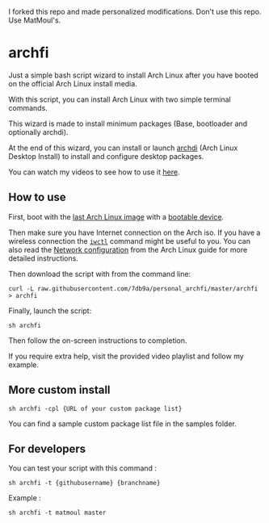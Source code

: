I forked this repo and made personalized modifications. Don't use this repo. Use MatMoul's.

# archfi

Just a simple bash script wizard to install Arch Linux after you have booted on the official Arch Linux install media.

With this script, you can install Arch Linux with two simple terminal commands.

This wizard is made to install minimum packages (Base, bootloader and optionally archdi).

At the end of this wizard, you can install or launch [archdi](https://github.com/MatMoul/archdi) (Arch Linux Desktop Install) to install and configure desktop packages.

You can watch my videos to see how to use it [here](https://www.youtube.com/playlist?list=PLytHgIKLV1caHlCrcTSkm5OF2WSVI1_Sq).

## How to use

First, boot with the [last Arch Linux image](https://www.archlinux.org/download/) with a [bootable device](https://wiki.archlinux.org/index.php/USB_flash_installation_media).

Then make sure you have Internet connection on the Arch iso. If you have a wireless connection the [`iwctl`](https://wiki.archlinux.org/index.php/Iwd#iwctl) command might be useful to you. You can also read the [Network configuration](https://wiki.archlinux.org/index.php/Network_configuration) from the Arch Linux guide for more detailed instructions.

Then download the script with from the command line:

    curl -L raw.githubusercontent.com/7db9a/personal_archfi/master/archfi > archfi

Finally, launch the script:

    sh archfi

Then follow the on-screen instructions to completion.

If you require extra help, visit the provided video playlist and follow my example.

## More custom install

    sh archfi -cpl {URL of your custom package list}

You can find a sample custom package list file in the samples folder.

## For developers

You can test your script with this command :

    sh archfi -t {githubusername} {branchname}

Example :

    sh archfi -t matmoul master
